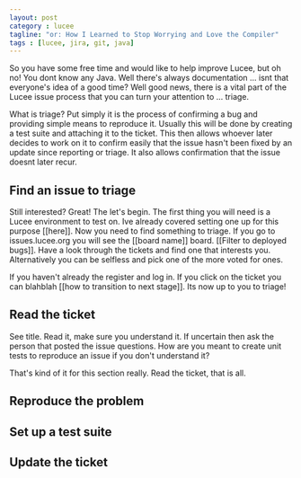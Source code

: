 ```yaml
---
layout: post
category : lucee
tagline: "or: How I Learned to Stop Worrying and Love the Compiler"
tags : [lucee, jira, git, java]
---
```


So you have some free time and would like to help improve Lucee, but oh no! You dont know any Java.  Well there's always documentation ... isnt that everyone's idea of a good time?  Well good news, there is a vital part of the Lucee issue process that you can turn your attention to ... triage.

What is triage? Put simply it is the process of confirming a bug and providing simple means to reproduce it. Usually this will be done by creating a test suite and attaching it to the ticket. This then allows whoever later decides to work on it to confirm easily that the issue hasn't been fixed by an update since reporting or triage. It also allows confirmation that the issue doesnt later recur.

## Find an issue to triage

Still interested? Great! The let's begin. The first thing you will need is a Lucee environment to test on. Ive already covered setting one up for this purpose [[here]]. Now you need to find something to triage. If you go to issues.lucee.org you will see the [[board name]] board. [[Filter to deployed bugs]]. Have a look through the tickets and find one that interests you. Alternatively you can be selfless and pick one of the more voted for ones.

If you haven't already the register and log in. If you click on the ticket you can blahblah [[how to transition to next stage]].  Its now up to you to triage!

## Read the ticket

See title.  Read it, make sure you understand it.  If uncertain then ask the person that posted the issue questions.  How are you meant to create unit tests to reproduce an issue if you don't understand it?

That's kind of it for this section really.  Read the ticket, that is all.

## Reproduce the problem


## Set up a test suite

## Update the ticket
